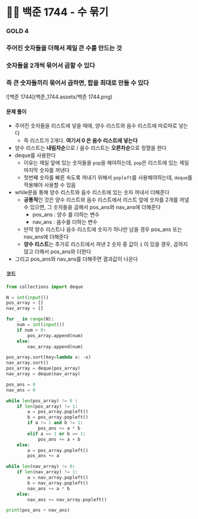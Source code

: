 # 🧑‍💻 백준 1744 - 수 묶기

### GOLD 4



### 주어진 숫자들을 더해서 제일 큰 수를 만드는 것

### 숫자들을 2개씩 묶어서 곱할 수 있다

### 즉 큰 숫자들끼리 묶어서 곱하면, 합을 최대로 만들 수 있다





![백준 1744](백준_1744.assets/백준 1744.png)



#### 문제 풀이

- 주어진 숫자들을 리스트에 넣을 때에, 양수 리스트와 음수 리스트에 따로따로 넣는다
  - 즉 리스트가 2개다. **여기서 0 은 음수 리스트에 넣는다**
- 양수 리스트는 **내림차순**으로 / 음수 리스트는 **오른차순**으로 정렬을 한다
- deque를 사용한다
  - 이유는 제일 앞에 있는 숫자들을 `pop`을 해야하는데, `pop`은 리스트에 있는 제일 마지막 숫자를 꺼낸다
  - 첫번째 숫자를 빠른 속도록 꺼내기 위해서 `popleft`를 사용해야하는데, `deque`를 적용해야 사용할 수 있음
- while문을 통해 양수 리스트와 음수 리스트에 있는 숫자 꺼내서 더해준다
  - **공통적**인 것은 양수 리스트와 음수 리스트에서 리스트 앞에 숫자를 2개를 꺼낼 수 있으면, 그 숫자들을 곱해서 pos_ans와 nav_ans에 더해준다
    - pos_ans : 양수 를 더하는 변수
    - nav_ans : 음수를 더하는 변수
  - 만약 양수 리스트나 음수 리스트에 숫자가 하나만 남을 경우 pos_ans 또는 nav_ans에 더해준다
  - **양수 리스트**는 추가로 리스트에서 꺼낸 2 숫자 중 값이 `1` 이 있을 경우, 곱하지 않고 더해서 pos_ans와 더한다
- 그리고 pos_ans와 nav_ans를 더해주면 결과값이 나온다



#### 코드

```python
from collections import deque

N = int(input())
pos_array = []
nav_array = []

for _ in range(N):
    num = int(input())
    if num > 0:
        pos_array.append(num)
    else:
        nav_array.append(num)

pos_array.sort(key=lambda x: -x)
nav_array.sort()
pos_array = deque(pos_array)
nav_array = deque(nav_array)

pos_ans = 0
nav_ans = 0

while len(pos_array) != 0 :
    if len(pos_array) != 1:
        a = pos_array.popleft()
        b = pos_array.popleft()
        if a != 1 and b != 1:
            pos_ans += a * b
        elif a == 1 or b == 1:
            pos_ans += a + b
    else:
        a = pos_array.popleft()
        pos_ans += a

while len(nav_array) != 0:
    if len(nav_array) != 1:
        a = nav_array.popleft()
        b = nav_array.popleft()
        nav_ans += a * b
    else:
        nav_ans += nav_array.popleft()

print(pos_ans + nav_ans)
```
